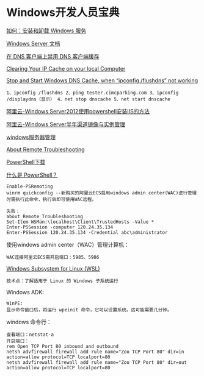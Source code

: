 # Windows开发人员宝典

[如何：安装和卸载 Windows 服务](https://docs.microsoft.com/zh-cn/dotnet/framework/windows-services/how-to-install-and-uninstall-services)

[Windows Server 文档](https://docs.microsoft.com/zh-cn/windows-server/)

[在 DNS 客户端上禁用 DNS 客户端缓存](https://docs.microsoft.com/zh-cn/windows-server/networking/dns/troubleshoot/disable-dns-client-side-caching)

[Clearing Your IP Cache on your local Computer](https://customercenter.karthost.com/knowledgebase.php?action=displayarticle&id=70#:~:text=%20%20%201%20You%20will%20need%20to,local%20machine.%20By%20using%20the%20Command...%20More%20)

[Stop and Start Windows DNS Cache, when “ipconfig /flushdns” not working](https://shellcreeper.com/stop-and-start-windows-dns-cache-when-ipconfig-flushdns-not-working/)

```
1、ipconfig /flushdns 2、ping tester.cimcparking.com 3、ipconfig /displaydns（显示） 4、net stop dnscache 5、net start dnscache 

```

[阿里云-Windows Server2012使用powershell安装IIS的方法](http://www.023dns.com/server_ECS/1560.html)

[阿里云-Windows Server半年渠道镜像与实例管理](https://help.aliyun.com/document_detail/113063.html?spm=a2c4g.11186623.2.13.3fda4c07dCFd0I)

[windows服务器管理](https://docs.microsoft.com/zh-cn/windows-server/administration/manage-windows-server)

[About Remote Troubleshooting](https://docs.microsoft.com/zh-cn/powershell/module/microsoft.powershell.core/about/about_remote_troubleshooting?view=powershell-7)

[PowerShell下载](https://github.com/PowerShell/PowerShell/releases/tag/v7.0.1)

[什么是 PowerShell？](https://docs.microsoft.com/zh-cn/powershell/scripting/overview?view=powershell-7)
```
Enable-PSRemoting
winrm quickconfig --新购买的阿里云ECS启用windows admin center(WAC)进行管理时需执行此命令，执行后即可使用WAC远程。

失败：
about_Remote_Troubleshooting
Set-Item WSMan:\localhost\Client\TrustedHosts -Value *
Enter-PSSession -computer 120.24.35.134
Enter-PSSession 120.24.35.134 -Credential abc\administrator
```

使用windows admin center（WAC）管理计算机：
```
WAC连接阿里云ECS需开启端口：5985、5986 
```

[Windows Subsystem for Linux (WSL)](https://docs.microsoft.com/zh-cn/windows/wsl/about)
```
技术点：了解适用于 Linux 的 Windows 子系统运行
```

Windows ADK:
```
WinPE:
显示命令窗口后，将运行 wpeinit 命令，它可以设置系统。这可能需要几分钟。
```

windows 命令行：
```
查看端口：netstat-a
开启端口：
rem Open TCP Port 80 inbound and outbound
netsh advfirewall firewall add rule name="Zoo TCP Port 80" dir=in action=allow protocol=TCP localport=80
netsh advfirewall firewall add rule name="Zoo TCP Port 80" dir=out action=allow protocol=TCP localport=80
```


